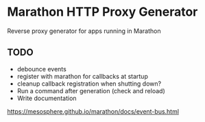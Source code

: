 Marathon HTTP Proxy Generator
===================

Reverse proxy generator for apps running in Marathon

## TODO

* debounce events
* register with marathon for callbacks at startup
* cleanup callback registration when shutting down?
* Run a command after generation (check and reload)
* Write documentation

https://mesosphere.github.io/marathon/docs/event-bus.html
